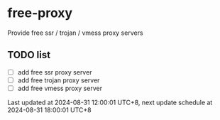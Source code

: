
# free-proxy
Provide free ssr / trojan / vmess proxy servers


## TODO list
- [ ] add free ssr proxy server
- [ ] add free trojan proxy server
- [ ] add free vmess proxy server

Last updated at 2024-08-31 12:00:01 UTC+8, next update schedule at 2024-08-31 18:00:01 UTC+8

